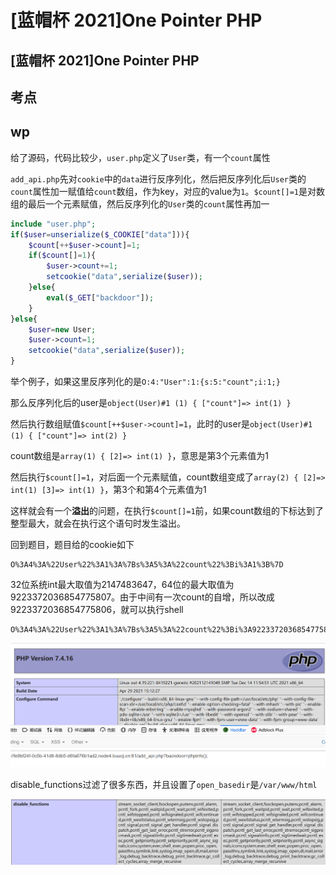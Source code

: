 # \[蓝帽杯 2021]One Pointer PHP

## \[蓝帽杯 2021]One Pointer PHP

## 考点

## wp

给了源码，代码比较少，`user.php`定义了`User`类，有一个`count`属性

`add_api.php`先对`cookie`中的`data`进行反序列化，然后把反序列化后`User`类的`count`属性加一赋值给`count`数组，作为key，对应的value为`1`。`$count[]=1`是对数组的最后一个元素赋值，然后反序列化的`User`类的`count`属性再加一

```php
include "user.php";
if($user=unserialize($_COOKIE["data"])){
	$count[++$user->count]=1;
	if($count[]=1){
		$user->count+=1;
		setcookie("data",serialize($user));
	}else{
		eval($_GET["backdoor"]);
	}
}else{
	$user=new User;
	$user->count=1;
	setcookie("data",serialize($user));
}
```

举个例子，如果这里反序列化的是`O:4:"User":1:{s:5:"count";i:1;}`

那么反序列化后的user是`object(User)#1 (1) { ["count"]=> int(1) }`

然后执行数组赋值`$count[++$user->count]=1`，此时的user是`object(User)#1 (1) { ["count"]=> int(2) }`

count数组是`array(1) { [2]=> int(1) }`，意思是第3个元素值为1

然后执行`$count[]=1`，对后面一个元素赋值，count数组变成了`array(2) { [2]=> int(1) [3]=> int(1) }`，第3个和第4个元素值为1

这样就会有一个**溢出**的问题，在执行`$count[]=1`前，如果count数组的下标达到了整型最大，就会在执行这个语句时发生溢出。

回到题目，题目给的cookie如下

```
O%3A4%3A%22User%22%3A1%3A%7Bs%3A5%3A%22count%22%3Bi%3A1%3B%7D
```

32位系统int最大取值为2147483647，64位的最大取值为9223372036854775807。由于中间有一次count的自增，所以改成9223372036854775806，就可以执行shell

```
O%3A4%3A%22User%22%3A1%3A%7Bs%3A5%3A%22count%22%3Bi%3A9223372036854775806%3B%7D
```

![](<../../.gitbook/assets/image (26).png>)

disable\_functions过滤了很多东西，并且设置了`open_basedir`是`/var/www/html`

![](<../../.gitbook/assets/image (11).png>)

